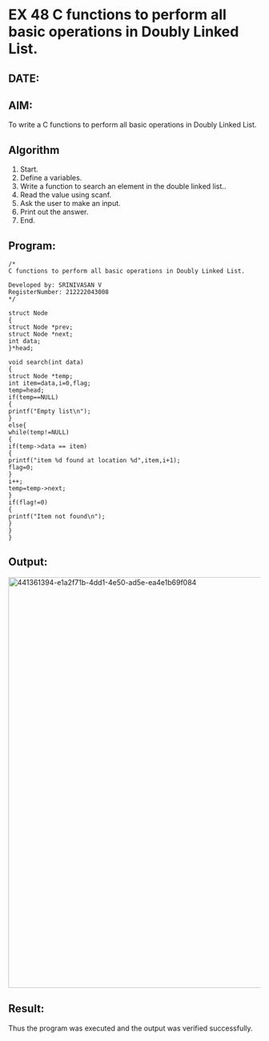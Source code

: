 # EX 48 C functions to perform all basic operations in Doubly Linked List.
## DATE:
## AIM:
To write a C functions to perform all basic operations in Doubly Linked List.

## Algorithm
1. Start.
2. Define a variables.
3. Write a function to search an element in the double linked list..
4. Read the value using scanf.
5. Ask the user to make an input.
6. Print out the answer.
7. End.

## Program:
```
/*
C functions to perform all basic operations in Doubly Linked List.

Developed by: SRINIVASAN V
RegisterNumber: 212222043008 
*/
```
```
struct Node 
{ 
struct Node *prev; 
struct Node *next; 
int data; 
}*head; 
 
void search(int data) 
{ 
struct Node *temp; 
int item=data,i=0,flag; 
temp=head; 
if(temp==NULL) 
{ 
printf("Empty list\n"); 
} 
else{ 
while(temp!=NULL) 
{ 
if(temp->data == item) 
{ 
printf("item %d found at location %d",item,i+1); 
flag=0; 
} 
i++; 
temp=temp->next; 
} 
if(flag!=0) 
{ 
printf("Item not found\n"); 
} 
} 
}
```

## Output:
<img width="928" height="820" alt="441361394-e1a2f71b-4dd1-4e50-ad5e-ea4e1b69f084" src="https://github.com/user-attachments/assets/3847180a-04e1-4381-a3d2-08887c730437" />




## Result:
Thus the program was executed and the output was verified successfully.
